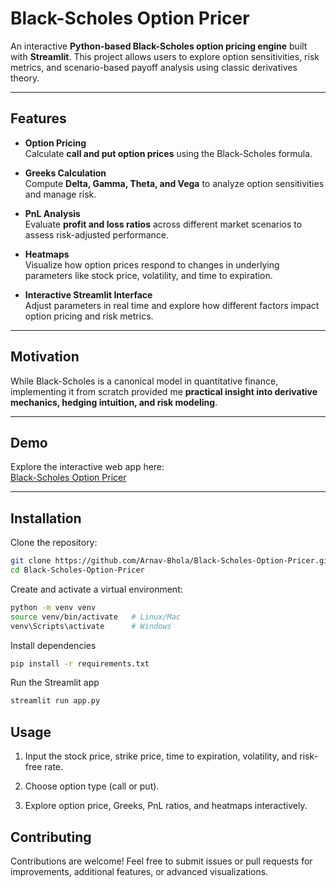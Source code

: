 # Black-Scholes Option Pricer

An interactive **Python-based Black-Scholes option pricing engine** built with **Streamlit**. This project allows users to explore option sensitivities, risk metrics, and scenario-based payoff analysis using classic derivatives theory.

---

## Features

- **Option Pricing**  
  Calculate **call and put option prices** using the Black-Scholes formula.

- **Greeks Calculation**  
  Compute **Delta, Gamma, Theta, and Vega** to analyze option sensitivities and manage risk.

- **PnL Analysis**  
  Evaluate **profit and loss ratios** across different market scenarios to assess risk-adjusted performance.

- **Heatmaps**  
  Visualize how option prices respond to changes in underlying parameters like stock price, volatility, and time to expiration.

- **Interactive Streamlit Interface**  
  Adjust parameters in real time and explore how different factors impact option pricing and risk metrics.

---

## Motivation

While Black-Scholes is a canonical model in quantitative finance, implementing it from scratch provided me **practical insight into derivative mechanics, hedging intuition, and risk modeling**.

---

## Demo

Explore the interactive web app here:  
[Black-Scholes Option Pricer](https://arnav-bhola-black-scholes-option-pricer-app-q2mvtl.streamlit.app/)

---

## Installation

Clone the repository:

```bash
git clone https://github.com/Arnav-Bhola/Black-Scholes-Option-Pricer.git
cd Black-Scholes-Option-Pricer
```

Create and activate a virtual environment:

```bash
python -m venv venv
source venv/bin/activate   # Linux/Mac
venv\Scripts\activate      # Windows
```

Install dependencies
```bash
pip install -r requirements.txt
```

Run the Streamlit app
```bash
streamlit run app.py
```

## Usage
1. Input the stock price, strike price, time to expiration, volatility, and risk-free rate.
2. Choose option type (call or put).

3. Explore option price, Greeks, PnL ratios, and heatmaps interactively.

## Contributing

Contributions are welcome! Feel free to submit issues or pull requests for improvements, additional features, or advanced visualizations.

